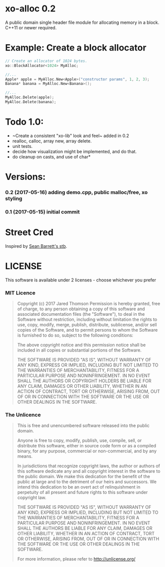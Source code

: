 # xo-alloc 0.2
A public domain single header file module for allocating memory in a block. C++11 or newer required.

# Example: Create a block allocator

``` cpp
// Create an allocator of 1024 bytes.
xo::BlockAllocator<1024> MyAlloc;

//...
Apple* apple = MyAlloc.New<Apple>("constructor params", 1, 2, 3);
Banana* banana = MyAlloc.New<Banana>();

//...
MyAlloc.Delete(apple);
MyAlloc.Delete(banana);
```

# Todo 1.0:
- ~Create a consistent "xo-lib" look and feel~ added in 0.2
- realloc, calloc, array new, array delete.
- unit tests.
- decide how visualization might be implemented, and do that.
- do cleanup on casts, and use of char*

# Versions:
### 0.2 (2017-05-16) adding demo.cpp, public malloc/free, xo styling
### 0.1 (2017-05-15) initial commit

# Street Cred
Inspired by [Sean Barrett's stb](https://github.com/nothings).

# LICENSE
This software is available under 2 licenses - choose whichever you prefer

### MIT Licence
> Copyright (c) 2017 Jared Thomson
> Permission is hereby granted, free of charge, to any person obtaining 
> a copy of this software and associated documentation files (the 
> "Software"), to deal in the Software without restriction, including 
> without limitation the rights to use, copy, modify, merge, publish, 
> distribute, sublicense, and/or sell copies of the Software, and to 
> permit persons to whom the Software is furnished to do so, subject to 
> the following conditions:
> 
> The above copyright notice and this permission notice shall be 
> included in all copies or substantial portions of the Software.
> 
> THE SOFTWARE IS PROVIDED "AS IS", WITHOUT WARRANTY OF ANY KIND, 
> EXPRESS OR IMPLIED, INCLUDING BUT NOT LIMITED TO THE WARRANTIES OF 
> MERCHANTABILITY, FITNESS FOR A PARTICULAR PURPOSE AND NONINFRINGEMENT. 
> IN NO EVENT SHALL THE AUTHORS OR COPYRIGHT HOLDERS BE LIABLE FOR ANY 
> CLAIM, DAMAGES OR OTHER LIABILITY, WHETHER IN AN ACTION OF CONTRACT, 
> TORT OR OTHERWISE, ARISING FROM, OUT OF OR IN CONNECTION WITH THE 
> SOFTWARE OR THE USE OR OTHER DEALINGS IN THE SOFTWARE.


### The Unlicence
> This is free and unencumbered software released into the public domain.
> 
> Anyone is free to copy, modify, publish, use, compile, sell, or
> distribute this software, either in source code form or as a compiled
> binary, for any purpose, commercial or non-commercial, and by any
> means.
> 
> In jurisdictions that recognize copyright laws, the author or authors
> of this software dedicate any and all copyright interest in the
> software to the public domain. We make this dedication for the benefit
> of the public at large and to the detriment of our heirs and
> successors. We intend this dedication to be an overt act of
> relinquishment in perpetuity of all present and future rights to this
> software under copyright law.
> 
> THE SOFTWARE IS PROVIDED "AS IS", WITHOUT WARRANTY OF ANY KIND,
> EXPRESS OR IMPLIED, INCLUDING BUT NOT LIMITED TO THE WARRANTIES OF
> MERCHANTABILITY, FITNESS FOR A PARTICULAR PURPOSE AND NONINFRINGEMENT.
> IN NO EVENT SHALL THE AUTHORS BE LIABLE FOR ANY CLAIM, DAMAGES OR
> OTHER LIABILITY, WHETHER IN AN ACTION OF CONTRACT, TORT OR OTHERWISE,
> ARISING FROM, OUT OF OR IN CONNECTION WITH THE SOFTWARE OR THE USE OR
> OTHER DEALINGS IN THE SOFTWARE.
> 
> For more information, please refer to <http://unlicense.org/>